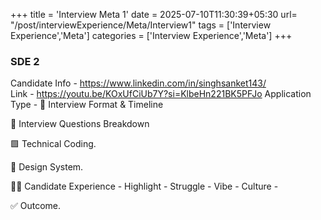 +++
title = 'Interview Meta 1'
date = 2025-07-10T11:30:39+05:30
url= "/post/interviewExperience/Meta/Interview1"
tags = ['Interview Experience','Meta']
categories = ['Interview Experience','Meta']
+++
### SDE 2
Candidate Info - https://www.linkedin.com/in/singhsanket143/  
Link - https://youtu.be/KOxUfCiUb7Y?si=KlbeHn221BK5PFJo
Application Type -
📅 Interview Format & Timeline

🧠 Interview Questions Breakdown

🟩 Technical Coding.


💎 Design System.


🙋‍♂️ Candidate Experience - 
Highlight - 
Struggle - 
Vibe - 
Culture - 

✅ Outcome.